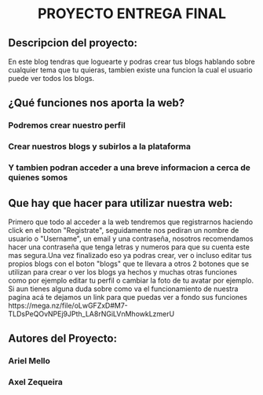 
<h1 align="center"> PROYECTO ENTREGA FINAL </h1>
<h2> Descripcion del proyecto: </h2>
<p>En este blog tendras que loguearte y podras crear tus blogs hablando sobre cualquier tema que tu quieras, tambien existe una funcion la cual el usuario puede ver todos los blogs.

<h2>¿Qué funciones nos aporta la web? </h2>
<h3>Podremos crear nuestro perfil</h3>
<h3>Crear nuestros blogs y subirlos a la plataforma</h3>
<h3>Y tambien podran acceder a una breve informacion a cerca de quienes somos</h3>

<h2>Que hay que hacer para utilizar nuestra web: </h2>
<p>Primero que todo al acceder a la web tendremos que registrarnos haciendo click en el boton "Registrate", seguidamente nos pediran un nombre de usuario o "Username", un email y una contraseña, nosotros recomendamos hacer una contraseña que tenga letras y numeros para que su cuenta este mas segura.Una vez finalizado eso ya podras crear, ver o incluso editar tus propios blogs con el boton "blogs" que te llevara a otros 2 botones que se utilizan para crear o ver los blogs ya hechos y muchas otras funciones como por ejemplo editar tu perfil o cambiar la foto de tu avatar por ejemplo. Si aun tienes alguna duda sobre como va el funcionamiento de nuestra pagina acá te dejamos un link para que puedas ver a fondo sus funciones https://mega.nz/file/oLwGFZxD#M7-TLDsPeQOvNPEj9JPth_LA8rNGiLVnMhowkLzmerU</p> 

<h2>Autores del Proyecto: </h2>
<h3>Ariel Mello </h3>
<h3>Axel Zequeira </h3>
